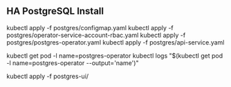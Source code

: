 ## HA PostgreSQL Install

kubectl apply -f postgres/configmap.yaml
kubectl apply -f postgres/operator-service-account-rbac.yaml
kubectl apply -f postgres/postgres-operator.yaml
kubectl apply -f postgres/api-service.yaml

kubectl get pod -l name=postgres-operator
kubectl logs "$(kubectl get pod -l name=postgres-operator --output='name')"


kubectl apply -f postgres-ui/
